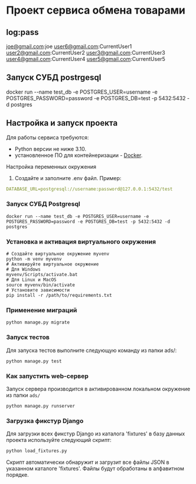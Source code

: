 # Проект сервиса обмена товарами

## log:pass

joe@gmail.com:joe
user6@gmail.com:CurrentUser1
user2@gmail.com:CurrentUser2
user3@gmail.com:CurrentUser3
user4@gmail.com:CurrentUser4
user5@gmail.com:CurrentUser5

## Запуск СУБД postrgesql

docker run --name test_db -e POSTGRES_USER=username -e POSTGRES_PASSWORD=password -e POSTGRES_DB=test -p 5432:5432 -d postgres

## Настройка и запуск проекта

Для работы сервиса требуются:

- Python версии не ниже 3.10.
- установленное ПО для контейнеризации - [Docker](https://docs.docker.com/engine/install/).

Настройка переменных окружения

1. Создайте и заполните .env файл. Пример:

```yaml
DATABASE_URL=postgresql://username:password@127.0.0.1:5432/test
```

### Запуск СУБД Postgresql

   ```shell
   docker run --name test_db -e POSTGRES_USER=username -e POSTGRES_PASSWORD=password -e POSTGRES_DB=test -p 5432:5432 -d postgres
   ```


### Установка и активация виртуального окружения

   ```shell
   # Создайте виртуальное окружение myvenv
   python -m venv myvenv
   # Активируйте виртуальное окружение
   # Для Windows
   myvenv/Scripts/activate.bat
   # Для Linux и MacOS
   source myvenv/bin/activate
   # Установите зависимости 
   pip install -r /path/to/requirements.txt
   ```
 ### Применение миграций
   ```shell
   python manage.py migrate
   ```

### Запуск тестов
Для запуска тестов выполните следующую команду из папки ads/:
   ```shell
   python manage.py test
   ```


### Как запустить web-сервер

Запуск сервера производится в активированном локальном окружение из папки `ads/`

   ```shell
   python manage.py runserver
   ```

### Загрузка фикстур Django

Для загрузки всех фикстур Django из каталога 'fixtures' в базу данных проекта используйте следующий скрипт:

```bash
python load_fixtures.py
```

Скрипт автоматически обнаружит и загрузит все файлы JSON в указанном каталоге 'fixtures'. Файлы будут обработаны в алфавитном порядке.